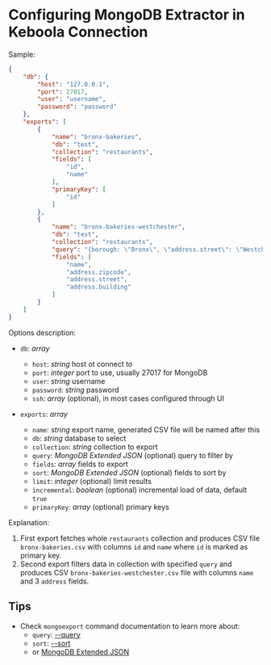 # Configuring MongoDB Extractor in Keboola Connection

Sample:

```json
{
    "db": {
        "host": "127.0.0.1",
        "port": 27017,
        "user": "username",
        "password": "password"
    },
    "exports": [
        {
            "name": "bronx-bakeries",
            "db": "test",
            "collection": "restaurants",
            "fields": [
                "id",
                "name"
            ],
            "primaryKey": [
                "id"
            ]
        },
        {
            "name": "bronx-bakeries-westchester",
            "db": "test",
            "collection": "restaurants",
            "query": "{borough: \"Bronx\", \"address.street\": \"Westchester Avenue\"}",
            "fields": [
                "name",
                "address.zipcode",
                "address.street",
                "address.building"
            ]
        }
    ]
}
```

Options description:

- `db`: *array*
    - `host`: *string* host ot connect to
    - `port`: *integer* port to use, usually 27017 for MongoDB
    - `user`: *string* username
    - `password`: *string* password
    - `ssh`: *array* (optional), in most cases configured through UI

- `exports`: *array*
    - `name`: *string* export name, generated CSV file will be named after this
    - `db`: *string* database to select
    - `collection`: *string* collection to export
    - `query`: *MongoDB Extended JSON* (optional) query to filter by
    - `fields`: *array* fields to export
    - `sort`: *MongoDB Extended JSON* (optional) fields to sort by
    - `limit`: *integer* (optional) limit results
    - `incremental`: *boolean* (optional) incremental load of data, default `true`
    - `primaryKey`: *array* (optional) primary keys

Explanation:

1. First export fetches whole `restaurants` collection and produces CSV file `bronx-bakeries.csv`
with columns `id` and `name` where `id` is marked as primary key.
2. Second export filters data in collection with specified `query` and produces CSV
`bronx-bakeries-westchester.csv` file with columns `name` and 3 `address` fields.

## Tips

- Check `mongoexport` command documentation to learn more about:
    - `query`: [--query](https://docs.mongodb.org/v3.2/reference/program/mongoexport/#cmdoption--query)
    - `sort`: [--sort](https://docs.mongodb.org/v3.2/reference/program/mongoexport/#cmdoption--sort)
    - or [MongoDB Extended JSON](https://docs.mongodb.org/v3.2/reference/mongodb-extended-json/)
